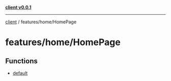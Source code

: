 [**client v0.0.1**](../../../README.md)

***

[client](../../../README.md) / features/home/HomePage

# features/home/HomePage

## Functions

- [default](functions/default.md)
